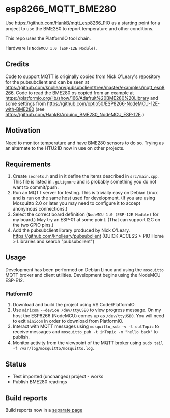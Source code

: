 # esp8266_MQTT_BME280

Use <https://github.com/HankB/mqtt_esp8266_PIO> as a starting point for a project to use the BME280 to report temperature and other conditions.

This repo uses the PlatformIO tool chain.

Hardware is `NodeMCU 1.0 (ESP-12E Module)`.

## Credits

Code to support MQTT is originally copied from Nick O'Leary's repository for the pubsubclient and can be seen at https://github.com/knolleary/pubsubclient/tree/master/examples/mqtt_esp8266. Code to read the BME280 os copied from an example at <https://platformio.org/lib/show/166/Adafruit%20BME280%20Library> and some settings from <https://github.com/optio50/ESP8266-NodeMCU-12E-with-BME280> (see <https://github.com/HankB/Arduino_BME280_NodeMCU_ESP-12E>.)

## Motivation

Need to monitor temperature and have BME280 sensors to do so. Trying as an alternate to the HTU21D now in use on other projects.

## Requirements

1. Create `secrets.h` and in it define the items described in `src/main.cpp`. This file is listed in `.gitignore` and is probably something you do not want to commit/push.
1. Run an MQTT server for testing. This is trivially easy on Debian Linux and is run on the same host used for development. (If you are using Mosquitto 2.0 or later you may need to configure it to accept anonymous connections.)
1. Select the correct board definition (`NodeMCU 1.0 (ESP-12E Module)` for my board.) May try an ESP-01 at some point. (That can support I2C on the two GPIO pins.)
1. Add the pubsubclient library produced by Nick O'Leary. <https://github.com/knolleary/pubsubclient> (QUICK ACCESS > PIO Home > Libraries and search "pubsubclient")

## Usage

Development has been performed on Debian Linux and using the `mosquitto` MQTT broker and client utilities. Development begins using the NodeMCU ESP-E12.

### PlatformIO

1. Download and build the project using VS Code/PlatformIO. 
1. Use `minicom --device /dev/ttyUSB0` to view progress message. On my host the ESP8266 (NodeMCU) comes up as `/dev/ttyUSB0`. You will need to exit `minicom` in order to download from PlatformIO.
1. Interact with MQTT messages using `mosquitto_sub -v -t outTopic` to receive messages and `mosquitto_pub -t inTopic -m "hello back"` to publish. 
1. Monitor activity from the viewpoint of the MQTT broker using `sudo tail -f /var/log/mosquitto/mosquitto.log`.

## Status

* Test imported (unchanged) project - works
* Publish BME280 readings

## Build reports

Build reports now in a [separate page](Build_Reports.md)
